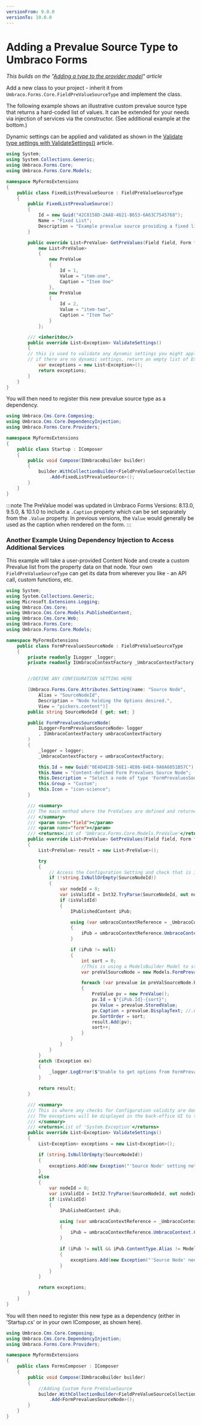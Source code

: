 ```yaml
---
versionFrom: 9.0.0
versionTo: 10.0.0
---
```


# Adding a Prevalue Source Type to Umbraco Forms

*This builds on the "[Adding a type to the provider model](Adding-a-Type.md)" article*

Add a new class to your project - inherit it from `Umbraco.Forms.Core.FieldPreValueSourceType` and implement the class. 

The following example shows an illustrative custom prevalue source type that returns a hard-coded list of values. It can be extended for your needs via injection of services via the constructor. (See additional example at the bottom.) 

Dynamic settings can be applied and validated as shown in the [Validate type settings with ValidateSettings()](adding-a-type#validate-type-settings-with-validatesettings) article.

```csharp
using System;
using System.Collections.Generic;
using Umbraco.Forms.Core;
using Umbraco.Forms.Core.Models;

namespace MyFormsExtensions
{
    public class FixedListPrevalueSource : FieldPreValueSourceType
    {
        public FixedListPrevalueSource()
        {
            Id = new Guid("42C8158D-2AA8-4621-B653-6A63C7545768");
            Name = "Fixed List";
            Description = "Example prevalue source providing a fixed list of values.";
        }

        public override List<PreValue> GetPreValues(Field field, Form form) =>
            new List<PreValue>
            {
                new PreValue
                {
                    Id = 1,
                    Value = "item-one",
                    Caption = "Item One"
                },
                new PreValue
                {
                    Id = 2,
                    Value = "item-two",
                    Caption = "Item Two"
                }
            };

        /// <inheritdoc/>
        public override List<Exception> ValidateSettings()
        {
        // this is used to validate any dynamic settings you might apply to the PreValueSource
        // if there are no dynamic settings, return an empty list of Exceptions:
            var exceptions = new List<Exception>();
            return exceptions;
        }
    }
}
```

You will then need to register this new prevalue source type as a dependency.

```csharp
using Umbraco.Cms.Core.Composing;
using Umbraco.Cms.Core.DependencyInjection;
using Umbraco.Forms.Core.Providers;

namespace MyFormsExtensions
{
    public class Startup : IComposer
    {
        public void Compose(IUmbracoBuilder builder)
        {
            builder.WithCollectionBuilder<FieldPreValueSourceCollectionBuilder>()
                .Add<FixedListPrevalueSource>();
        }
    }
}
```

:::note
The PreValue model was updated in Umbraco Forms Versions: 8.13.0, 9.5.0, & 10.1.0 to include a `.Caption` property which can be set separately from the `.Value` property. In previous versions, the `Value` would generally be used as the caption when rendered on the form.
:::



### Another Example Using Dependency Injection to Access Additional Services

This example will take a user-provided Content Node and create a custom Prevalue list from the property data on that node. Your own `FieldPreValueSourceType` can get its data from wherever you like - an API call, custom functions, etc.

```csharp
using System;
using System.Collections.Generic;
using Microsoft.Extensions.Logging;
using Umbraco.Cms.Core;
using Umbraco.Cms.Core.Models.PublishedContent;
using Umbraco.Cms.Core.Web;
using Umbraco.Forms.Core;
using Umbraco.Forms.Core.Models;

namespace MyFormsExtensions
    public class FormPrevaluesSourceNode : FieldPreValueSourceType
    {
        private readonly ILogger _logger;
        private readonly IUmbracoContextFactory _UmbracoContextFactory;


        //DEFINE ANY CONFIGURATION SETTING HERE

        [Umbraco.Forms.Core.Attributes.Setting(name: "Source Node",
            Alias = "SourceNodeId",
            Description = "Node holding the Options desired.",
            View = "pickers.content")]
        public string SourceNodeId { get; set; }

        public FormPrevaluesSourceNode(
            ILogger<FormPrevaluesSourceNode> logger
            , IUmbracoContextFactory umbracoContextFactory
        )
        {
            _logger = logger;
            _UmbracoContextFactory = umbracoContextFactory;

            this.Id = new Guid("0E4D4E2B-56E1-4E86-84E4-9A0A6051B57C"); //MAKE THIS UNIQUE!
            this.Name = "Content-defined Form Prevalues Source Node";
            this.Description = "Select a node of type 'FormPrevaluesSourceNode'";
            this.Group = "Custom";
            this.Icon = "icon-science";
        }

        /// <summary>
        /// The main method where the PreValues are defined and returned.
        /// </summary>
        /// <param name="field"></param>
        /// <param name="form"></param>
        /// <returns>List of 'Umbraco.Forms.Core.Models.PreValue'</returns>
        public override List<PreValue> GetPreValues(Field field, Form form)
        {
            List<PreValue> result = new List<PreValue>();

            try
            {
                // Access the Configuration Setting and check that is is valid
                if (!string.IsNullOrEmpty(SourceNodeId))
                {
                    var nodeId = 0;
                    var isValidId = Int32.TryParse(SourceNodeId, out nodeId);
                    if (isValidId)
                    {
                        IPublishedContent iPub;

                        using (var umbracoContextReference = _UmbracoContextFactory.EnsureUmbracoContext())
                        {
                            iPub = umbracoContextReference.UmbracoContext.Content.GetById(nodeId);
                        }

                        if (iPub != null)
                        {
                            int sort = 0;
                            //This is using a ModelsBuilder Model to strongly-type the selected node
                            var preValSourceNode = new Models.FormPrevaluesSourceNode(iPub, null);

                            foreach (var prevalue in preValSourceNode.PreValues)
                            {
                                PreValue pv = new PreValue();
                                pv.Id = $"{iPub.Id}-{sort}";
                                pv.Value = prevalue.StoredValue;
                                pv.Caption = prevalue.DisplayText; //.Caption only available in Forms Versions  8.13.0+, 9.5.0+, & 10.1.0+
                                pv.SortOrder = sort;
                                result.Add(pv);
                                sort++;
                            }
                        }
                    }
                }
            }
            catch (Exception ex)
            {
                _logger.LogError($"Unable to get options from FormPrevaluesSourceNode #{SourceNodeId}", ex);
            }

            return result;
        }

        /// <summary>
        /// This is where any checks for Configuration validity are done.
        /// The exceptions will be displayed in the back-office UI to the user.
        /// </summary>
        /// <returns>List of 'System.Exception'</returns>
        public override List<Exception> ValidateSettings()
        {
            List<Exception> exceptions = new List<Exception>();

            if (string.IsNullOrEmpty(SourceNodeId))
            {
                exceptions.Add(new Exception("'Source Node' setting not filled out"));
            }
            else
            {
                var nodeId = 0;
                var isValidId = Int32.TryParse(SourceNodeId, out nodeId);
                if (isValidId)
                {
                    IPublishedContent iPub;

                    using (var umbracoContextReference = _UmbracoContextFactory.EnsureUmbracoContext())
                    {
                        iPub = umbracoContextReference.UmbracoContext.Content.GetById(nodeId);
                    }

                    if (iPub != null && iPub.ContentType.Alias != Models.FormPrevaluesSourceNode.ModelTypeAlias)
                    {
                        exceptions.Add(new Exception("'Source Node' needs to be of type 'FormPrevaluesSourceNode'"));
                    }
                }
            }

            return exceptions;
        }
    }
}
```
You will then need to register this new type as a dependency (either in 'Startup.cs' or in your own IComposer, as shown here).

```csharp
using Umbraco.Cms.Core.Composing;
using Umbraco.Cms.Core.DependencyInjection;
using Umbraco.Forms.Core.Providers;

namespace MyFormsExtensions
{
    public class FormsComposer : IComposer
    {
        public void Compose(IUmbracoBuilder builder)
        {
            //Adding Custom Form PreValueSource
            builder.WithCollectionBuilder<FieldPreValueSourceCollectionBuilder>()
                .Add<FormPrevaluesSourceNode>();
        }
    }
}
```